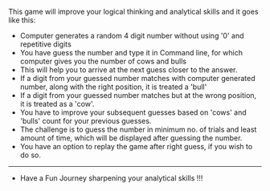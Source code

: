 This game will improve your logical thinking and analytical skills and it goes like this:

- Computer generates a random 4 digit number without using '0' and repetitive digits
- You have guess the number and type it in Command line, for which computer gives you the number of cows and bulls
- This will help you to arrive at the next guess closer to the answer.
- If a digit from your guessed number matches with computer generated number, along with the right position, it is treated a 'bull'
- If a digit from your guessed number matches but at the wrong position, it is treated as a 'cow'.
- You have to improve your subsequent guesses based on 'cows' and 'bulls' count for your previous guesses.
- The challenge is to guess the number in minimum no. of trials and least amount of time, which will be displayed after guessing the number.
- You have an option to replay the game after right guess, if you wish to do so.

**********************************************************************************************************************************************************************

- Have a Fun Journey sharpening your analytical skills !!!
